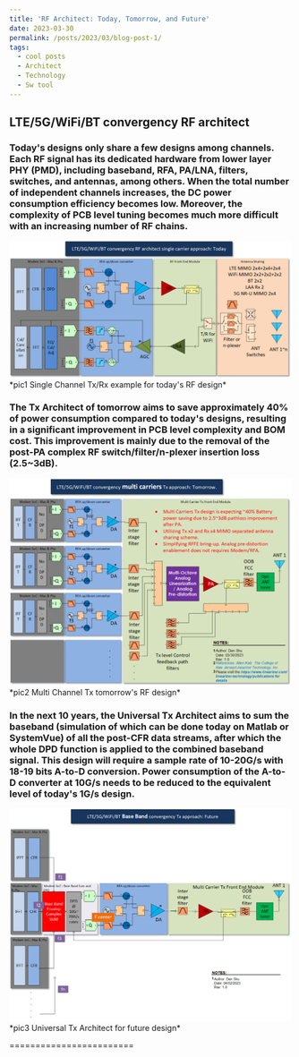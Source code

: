 ```yaml
---
title: 'RF Architect: Today, Tomorrow, and Future'
date: 2023-03-30
permalink: /posts/2023/03/blog-post-1/
tags:
  - cool posts
  - Architect
  - Technology
  - Sw tool
---
```

## LTE/5G/WiFi/BT convergency RF architect 

### Today's designs only share a few designs among channels. Each RF signal has its dedicated hardware from lower layer PHY (PMD), including baseband, RFA, PA/LNA, filters, switches, and antennas, among others. When the total number of independent channels increases, the DC power consumption efficiency becomes low. Moreover, the complexity of PCB level tuning becomes much more difficult with an increasing number of RF chains. 
<img src='/images/Today_1v1.png'>
*pic1 Single Channel Tx/Rx example for today's RF design*

###  The Tx Architect of tomorrow aims to save approximately 40% of power consumption compared to today's designs, resulting in a significant improvement in PCB level complexity and BOM cost. This improvement is mainly due to the removal of the post-PA complex RF switch/filter/n-plexer insertion loss (2.5~3dB).
<img src='/images/Tomorrow_1v1.png'>
*pic2 Multi Channel Tx tomorrow's RF design*

###  In the next 10 years, the Universal Tx Architect aims to sum the baseband (simulation of which can be done today on Matlab or SystemVue) of all the post-CFR data streams, after which the whole DPD function is applied to the combined baseband signal. This design will require a sample rate of 10-20G/s with 18-19 bits A-to-D conversion. Power consumption of the A-to-D converter at 10G/s needs to be reduced to the equivalent level of today's 1G/s design.  
<img src='/images/Future_1v1.png'>
*pic3 Universal Tx Architect for future design*

========================